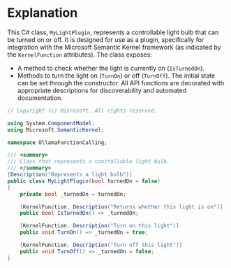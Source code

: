 # Explanation
This C# class, `MyLightPlugin`, represents a controllable light bulb that can be turned on or off. It is designed for use as a plugin, specifically for integration with the Microsoft Semantic Kernel framework (as indicated by the `KernelFunction` attributes). The class exposes:
- A method to check whether the light is currently on (`IsTurnedOn`).
- Methods to turn the light on (`TurnOn`) or off (`TurnOff`).
The initial state can be set through the constructor. All API functions are decorated with appropriate descriptions for discoverability and automated documentation.

```csharp
// Copyright (c) Microsoft. All rights reserved.

using System.ComponentModel;
using Microsoft.SemanticKernel;

namespace OllamaFunctionCalling;

/// <summary>
/// Class that represents a controllable light bulb.
/// </summary>
[Description("Represents a light bulb")]
public class MyLightPlugin(bool turnedOn = false)
{
    private bool _turnedOn = turnedOn;

    [KernelFunction, Description("Returns whether this light is on")]
    public bool IsTurnedOn() => _turnedOn;

    [KernelFunction, Description("Turn on this light")]
    public void TurnOn() => _turnedOn = true;

    [KernelFunction, Description("Turn off this light")]
    public void TurnOff() => _turnedOn = false;
}
```